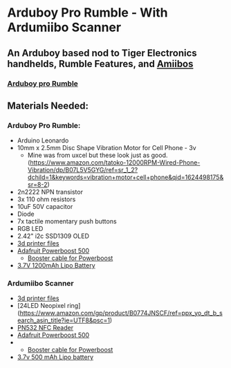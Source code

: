 # Arduboy Pro Rumble - With Ardumiibo Scanner


## An Arduboy based nod to Tiger Electronics handhelds, Rumble Features, and [Amiibos](https://www.nintendo.com/amiibo/)

### [Arduboy pro Rumble](https://youtu.be/GJU3yUf-LWQ)


## Materials Needed:

### Arduboy Pro Rumble:
- Arduino Leonardo
- 10mm x 2.5mm Disc Shape Vibration Motor for Cell Phone - 3v
  - Mine was from uxcel but these look just as good. (https://www.amazon.com/tatoko-12000RPM-Wired-Phone-Vibration/dp/B07L5V5GYG/ref=sr_1_2?dchild=1&keywords=vibration+motor+cell+phone&qid=1624498175&sr=8-2)
 - 2n2222 NPN transistor
 - 3x 110 ohm resistors
 - 10uF 50V capacitor
 - Diode
 - 7x tactile momentary push buttons
 - RGB LED
 - 2.42" i2c SSD1309 OLED
 - [3d printer files](https://github.com/wimberlyw/ardumiibo/tree/main/3d%20parts)
 - [Adafruit Powerboost 500](https://www.adafruit.com/product/1944)
    - [Booster cable for Powerboost](https://learn.adafruit.com/booster-cable)
- [3.7V 1200mAh Lipo Battery](https://www.amazon.com/gp/product/B00J2QET64/ref=ppx_yo_dt_b_search_asin_title?ie=UTF8&psc=1)



### Ardumiibo Scanner
-  [3d printer files](https://github.com/wimberlyw/ardumiibo/tree/main/3d%20parts)
-  [24LED Neopixel ring] (https://www.amazon.com/gp/product/B0774JNSCF/ref=ppx_yo_dt_b_search_asin_title?ie=UTF8&psc=1)
-  [PN532 NFC Reader](https://www.amazon.com/gp/product/B01I1J17LC/ref=ppx_yo_dt_b_search_asin_title?ie=UTF8&psc=1)
- [Adafruit Powerboost 500](https://www.adafruit.com/product/1944)
-   - [Booster cable for Powerboost](https://learn.adafruit.com/booster-cable)
- [3.7v 500 mAh Lipo battery](https://www.amazon.com/gp/product/B00L0W61VO/ref=ppx_yo_dt_b_search_asin_title?ie=UTF8&psc=1)
